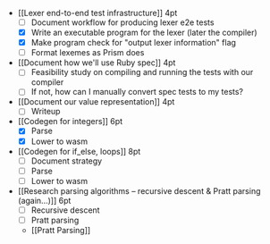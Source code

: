 - [[Lexer end-to-end test infrastructure]]
	4pt
	- [ ] Document workflow for producing lexer e2e tests
	- [x] Write an executable program for the lexer (later the compiler)
	- [x] Make program check for "output lexer information" flag
	- [ ] Format lexemes as Prism does

- [[Document how we'll use Ruby spec]]
	4pt
	- [ ] Feasibility study on compiling and running the tests with our compiler
	- [ ] If not, how can I manually convert spec tests to my tests?

- [[Document our value representation]]
	4pt
	- [ ] Writeup

- [[Codegen for integers]]
	6pt
	- [x] Parse
	- [x] Lower to wasm

- [[Codegen for if_else, loops]]
	8pt
	- [ ] Document strategy
	- [ ] Parse
	- [ ] Lower to wasm

- [[Research parsing algorithms – recursive descent & Pratt parsing (again...)]]
	6pt
	- [ ] Recursive descent
	- [ ] Pratt parsing
	- [[Pratt Parsing]]